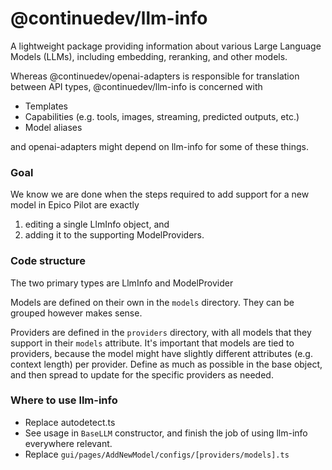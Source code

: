# @continuedev/llm-info

A lightweight package providing information about various Large Language Models (LLMs), including embedding, reranking, and other models.

Whereas @continuedev/openai-adapters is responsible for translation between API types, @continuedev/llm-info is concerned with

- Templates
- Capabilities (e.g. tools, images, streaming, predicted outputs, etc.)
- Model aliases

and openai-adapters might depend on llm-info for some of these things.

### Goal

We know we are done when the steps required to add support for a new model in Epico Pilot are exactly

1. editing a single LlmInfo object, and
2. adding it to the supporting ModelProviders.

### Code structure

The two primary types are LlmInfo and ModelProvider

Models are defined on their own in the `models` directory. They can be grouped however makes sense.

Providers are defined in the `providers` directory, with all models that they support in their `models` attribute. It's important that models are tied to providers, because the model might have slightly different attributes (e.g. context length) per provider. Define as much as possible in the base object, and then spread to update for the specific providers as needed.

### Where to use llm-info

- Replace autodetect.ts
- See usage in `BaseLLM` constructor, and finish the job of using llm-info everywhere relevant.
- Replace `gui/pages/AddNewModel/configs/[providers/models].ts`

